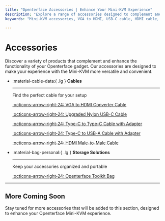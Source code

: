 ```yaml
---
title: "Openterface Accessories | Enhance Your Mini-KVM Experience"
description: "Explore a range of accessories designed to complement and enhance the functionality of your Openterface Mini-KVM. From cables to toolkit bags, find everything you need to optimize your setup."
keywords: "Mini-KVM accessories, VGA to HDMI, USB-C cable, HDMI cable, toolkit bag, extension pin cap"

---
```


# **Accessories**

Discover a variety of products that complement and enhance the functionality of your Openterface gadget. Our accessories are designed to make your experience with the Mini-KVM more versatile and convenient.

<div class="grid cards" markdown>

-   :material-cable-data:{ .lg } __Cables__

    ---

    Find the perfect cable for your setup

    [:octicons-arrow-right-24: VGA to HDMI Converter Cable](/product/accessories/vga-to-hdmi-converter-cable)

    [:octicons-arrow-right-24: Upgraded Nylon USB-C Cable](/product/accessories/nylong-c-to-c-150)

    [:octicons-arrow-right-24: Type-C to Type-C Cable with Adapter](/product/accessories/type-c-to-c-cable-with-adapter)

    [:octicons-arrow-right-24: Type-C to USB-A Cable with Adapter](/product/accessories/black-c-to-a-30)

    [:octicons-arrow-right-24: HDMI Male-to-Male Cable](/product/accessories/hdmi-male-to-male-cable)

-   :material-bag-personal:{ .lg } __Storage Solutions__

    ---

    Keep your accessories organized and portable

    [:octicons-arrow-right-24: Openterface Toolkit Bag](/product/accessories/openterface-toolkit-bag)

</div>

---

## More Coming Soon

Stay tuned for more accessories that will be added to this section, designed to enhance your Openterface Mini-KVM experience.
